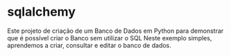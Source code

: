 # sqlalchemy
Este projeto de criação de um Banco de Dados em Python para demonstrar que é possível criar o Banco sem utilizar o SQL
Neste exemplo simples, aprendemos a criar, consultar e editar o banco de dados.
